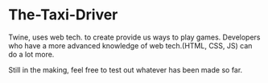 # The-Taxi-Driver

Twine, uses web tech. to create provide us ways to play games. Developers who have a more advanced knowledge of web tech.(HTML, CSS, JS) can do a lot more.

Still in the making, feel free to test out whatever has been made so far.
